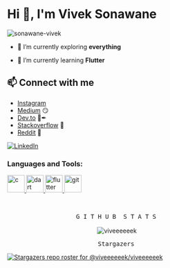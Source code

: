 <h1 align="left">Hi 👋, I'm Vivek Sonawane</h1>

<p align="left"> <img src="https://komarev.com/ghpvc/?username=sonawane-vivek&label=Profile%20views&color=0e75b6&style=flat" alt="sonawane-vivek" /> </p>

- 🔭 I’m currently exploring **everything**

- 🌱 I’m currently learning **Flutter**




## 📫 Connect with me
- [Instagram](https://instagram.com/dev.v1v3k)
- [Medium](https://medium.com/@viveeeeeek) 😏
- [Dev.to](https://dev.to/sonawanevivek) 🔨✒
- [Stackoverflow](https://stackoverflow.com/users/14314951/v1v3k) 💌
- [Reddit](https://www.reddit.com/user/viveeeeeek) 💌


<a href="<Dev.to>">![LinkedIn](https://img.shields.io/badge/LinkedIn-0077B5?style=for-the-badge&logo=linkedin&logoColor=white)</a>




<h3 align="left">Languages and Tools:</h3>
<p align="left"> <a href="https://www.cprogramming.com/" target="_blank"> <img src="https://devicons.github.io/devicon/devicon.git/icons/c/c-original.svg" alt="c" width="40" height="40"/> </a> <a href="https://dart.dev" target="_blank"> <img src="https://www.vectorlogo.zone/logos/dartlang/dartlang-icon.svg" alt="dart" width="40" height="40"/> </a> <a href="https://flutter.dev" target="_blank"> <img src="https://www.vectorlogo.zone/logos/flutterio/flutterio-icon.svg" alt="flutter" width="40" height="40"/> </a> <a href="https://git-scm.com/" target="_blank"> <img src="https://www.vectorlogo.zone/logos/git-scm/git-scm-icon.svg" alt="git" width="40" height="40"/> </a> </p>

<br>


<div align="center">
    <pre>G I T H U B  S T A T S</pre>
    <p>&nbsp;<img align="center" src="https://github-readme-stats.vercel.app/api?username=viveeeeeek&show_icons=true&locale=en" alt="viveeeeeek" /></p>
</div>


<div align="center">
    <pre>Stargazers</pre>
</div>

[![Stargazers repo roster for @viveeeeeek/viveeeeeek](https://reporoster.com/stars/viveeeeeek/viveeeeeek)](https://github.com/viveeeeeek/viveeeeeek/)
